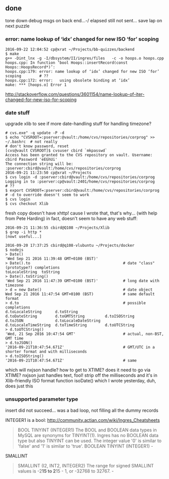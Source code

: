 
## done

tone down debug msgs on back end...-/
elapsed still not sent... save lap on next puzzle

### error: name lookup of ‘idx’ changed for new ISO ‘for’ scoping

    2016-09-22 12:04:52 cp@xrat ~/Projects/bb-quizzes/backend
    $ make
    g++ -Dint_lnx -g -I/dbsystem/II/ingres/files   -c -o hoops.o hoops.cpp
    hoops.cpp: In function ‘bool Hoops::insertRecord(const Hoops::HoopsRecord*)’:
    hoops.cpp:179: error: name lookup of ‘idx’ changed for new ISO ‘for’ scoping        # ??
    hoops.cpp:172: error:   using obsolete binding at ‘idx’
    make: *** [hoops.o] Error 1

http://stackoverflow.com/questions/3601154/name-lookup-of-iter-changed-for-new-iso-for-scoping

### date stuff

upgrade xlib to see if more date-handling stuff for handling timezone?
    
    # cvs.exe" -q update -P -d
    $ echo "CVSROOT=:pserver:@vault:/home/cvs/repositories/corprog" >> ~/.bashrc  # not really
    # don't know password, reset
    [cvs@vault CVSROOT]$ cvsuser cbird `mkpasswd`
    Access has been granted to the CVS repository on vault. Username: cbird Password 'eEGhUi'
    The connection string will be: :pserver:cbird@vault:/home/cvs/repositories/corprog
    2016-09-21 11:23:50 cp@xrat ~/Projects
    $ cvs login -d :pserver:cbird@vault:/home/cvs/repositories/corprog
    Logging in to :pserver:cp@vault:2401/home/cvs/repositories/corprog      # ??
    $ export CVSROOT=:pserver:cbird@vault:/home/cvs/repositories/corprog    # -d to override doesn't seem to work
    $ cvs login
    $ cvs checkout Xlib

fresh copy doesn't have xhttp! cause I wrote that, that's why... (with help from Pete Harding)
in fact, doesn't seem to have any web stuff:

    2016-09-21 11:36:55 cbird@Q108 ~/Projects/Xlib
    $ grep -i http *
    [nowt useful...]

    2016-09-20 17:37:25 cbird@q108-vlubuntu ~/Projects/docker
    $ nodejs
    > Date()
    'Wed Sep 21 2016 11:39:48 GMT+0100 (BST)'
    > Date().to                                         # date "class" (prototype?) completions
    toLocaleString  toString        
    > Date().toString() 
    'Wed Sep 21 2016 11:47:39 GMT+0100 (BST)'           # long date with timezone
    > d = new Date()                                    # date object
    Wed Sep 21 2016 11:47:54 GMT+0100 (BST)             # same default format
    > d.to                                              # possible completions
    d.toLocaleString      d.toString            
    d.toDateString        d.toGMTString         d.toISOString         d.toJSON              d.toLocaleDateString
    d.toLocaleTimeString  d.toTimeString        d.toUTCString         
    > d.toUTCString()
    'Wed, 21 Sep 2016 10:47:54 GMT'                     # actual, non-BST, GMT time
    > d.toJSON()
    '2016-09-21T10:47:54.671Z'                          # GMT/UTC in a shorter format and with milliseconds
    > d.toISOString()
    '2016-09-21T10:47:54.671Z'                          # same

which will nxjson handle? how to get to XTIME? does it need to go via XTIME?
nxjson just handles text, fool! strip off the milliseconds and it's in Xlib-friendly ISO format
function isoDate() which I wrote yesterday, duh, does just this


### unsupported parameter type

insert did not succeed...
was a bad loop, not filling all the dummy records

INTEGER1 is a bool:
http://community.actian.com/wiki/Ingres_Cheatsheets
>BOOL    TINYINT (INTEGER1)  The BOOL and BOOLEAN data types in MySQL are synonyms for TINYINT(1). Ingres has no BOOLEAN data type but also TINYINT can be used. The integer value '0' is similar to 'false' and '1' is similar to 'true'.
BOOLEAN TINYINT (INTEGER1)  -

SMALLINT    
>SMALLINT (I2, INT2, INTEGER2)   The range for signed SMALLINT values is -2**15 to 2**15 - 1, or -32768 to 32767. -

